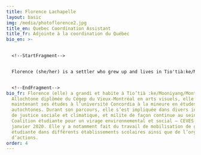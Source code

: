 ```yaml
---
title: Florence Lachapelle
layout: basic
img: /media/photoflorence2.jpg
title_en: Quebec Coordination Assistant
title_fr: Adjointe à la coordination du Québec
bio_en: >-
  

  <!--StartFragment-->


  Florence (she/her) is a settler who grew up and lives in Tio'tià:ke/Mooniyang/Montreal. She graduated from Cégep du Vieux-Montréal in Visual Arts and is now pursuing her studies at Concordia University with a minor in Indigenous Studies. She has been participating in various social justice and climate justice initiatives and has been involved in the Coalition étudiante pour un virage environmental et social - CEVES since January 2020. She has done mobilization work within various schools for the student strike movement as well as action organizing.


  <!--EndFragment-->
bio_fr: Florence (elle) a grandi et habite à Tio’tià :ke/Mooniyang/Montréal.
  Allochtone diplômée du Cégep du Vieux-Montréal en arts visuels, elle poursuit
  maintenant ses études à l’université Concordia à la mineure en études
  autochtones. Durant son parcours, elle s’est impliquée dans divers initiatives
  de justice sociale et climatique, et milite de façon continue au sein de la
  Coalition étudiante pour un virage environnemental et social – CEVES depuis
  janvier 2020. Elle y a notamment fait du travail de mobilisation de grève
  étudiante dans différents établissements scolaires ainsi que de l’organisation
  d’actions.
order: 4
---
```

